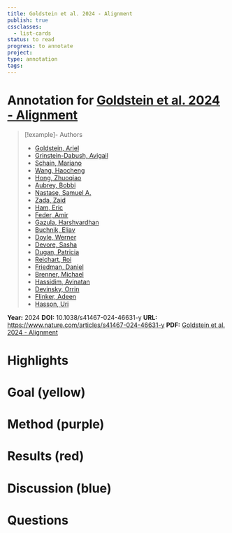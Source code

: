 ```yaml
---
title: Goldstein et al. 2024 - Alignment
publish: true
cssclasses:
  - list-cards
status: to read
progress: to annotate
project:
type: annotation
tags:
---
```

# Annotation for [Goldstein et al. 2024 - Alignment](Papers/References/Goldstein%20et%20al.%202024%20-%20Alignment)

> [!example]- Authors
> - [Goldstein, Ariel](Goldstein%2C%20Ariel)
> - [Grinstein-Dabush, Avigail](Grinstein-Dabush%2C%20Avigail)
> - [Schain, Mariano](Schain%2C%20Mariano)
> - [Wang, Haocheng](Wang%2C%20Haocheng)
> - [Hong, Zhuoqiao](Hong%2C%20Zhuoqiao)
> - [Aubrey, Bobbi](Aubrey%2C%20Bobbi)
> - [Nastase, Samuel A.](Nastase%2C%20Samuel%20A.)
> - [Zada, Zaid](Zada%2C%20Zaid)
> - [Ham, Eric](Ham%2C%20Eric)
> - [Feder, Amir](Feder%2C%20Amir)
> - [Gazula, Harshvardhan](Gazula%2C%20Harshvardhan)
> - [Buchnik, Eliav](Buchnik%2C%20Eliav)
> - [Doyle, Werner](Doyle%2C%20Werner)
> - [Devore, Sasha](Devore%2C%20Sasha)
> - [Dugan, Patricia](Dugan%2C%20Patricia)
> - [Reichart, Roi](Reichart%2C%20Roi)
> - [Friedman, Daniel](Friedman%2C%20Daniel)
> - [Brenner, Michael](Brenner%2C%20Michael)
> - [Hassidim, Avinatan](Hassidim%2C%20Avinatan)
> - [Devinsky, Orrin](Devinsky%2C%20Orrin)
> - [Flinker, Adeen](Flinker%2C%20Adeen)
> - [Hasson, Uri](Hasson%2C%20Uri)

**Year:** 2024
**DOI:** 10.1038/s41467-024-46631-y
**URL:** https://www.nature.com/articles/s41467-024-46631-y
**PDF:** [Goldstein et al. 2024 - Alignment](Papers/PDFs/Goldstein%20et%20al.%202024%20-%20Alignment%20of%20brain%20embeddings%20and%20artificial%20contextual%20embeddings%20in%20natural%20language%20points%20to%20common%20geometric%20patterns.pdf)

# Highlights


# Goal (yellow)


# Method (purple)


# Results (red)


# Discussion (blue)


# Questions

